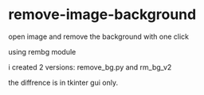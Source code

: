 # remove-image-background
open image and remove the background with one click

using rembg module

i created 2 versions: remove_bg.py and rm_bg_v2

the diffrence is in tkinter gui only.
